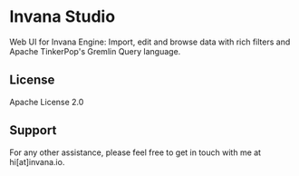 # Invana Studio 

Web UI for Invana Engine: Import, edit and browse data with rich filters and 
Apache TinkerPop's Gremlin Query language.


## License 
Apache License 2.0

## Support
For any other assistance, please feel free to get in touch with me at hi[at]invana.io.
